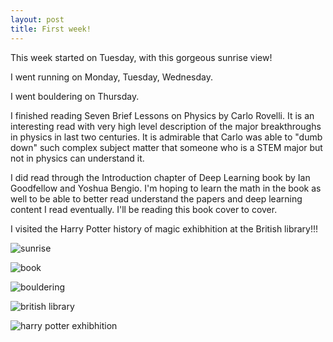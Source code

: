 ```yaml
---
layout: post
title: First week!
---
```

This week started on Tuesday, with this gorgeous sunrise view!

I went running on Monday, Tuesday, Wednesday.

I went bouldering on Thursday.

I finished reading Seven Brief Lessons on Physics by Carlo Rovelli. It is an interesting read with very high level description of the major breakthroughs  in physics in last two centuries. It is admirable that Carlo was able to "dumb down" such complex subject matter that someone who is a STEM major but not in physics can understand it.

I did read through the Introduction chapter of Deep Learning book by Ian Goodfellow and Yoshua Bengio. I'm hoping to learn the math in the book as well to be able to better read understand the papers and deep learning content I read eventually. I'll be reading this book cover to cover.

I visited the Harry Potter history of magic exhibhition at the British library!!!

![sunrise](../images/1_1_18/sunrise.png)

![book](../images/1_1_18/book.png)

![bouldering](../images/1_1_18/bouldering.png)

![british library](../images/1_1_18/hp1.jpg)

![harry potter exhibhition](../images/1_1_18/hp2.jpg)
